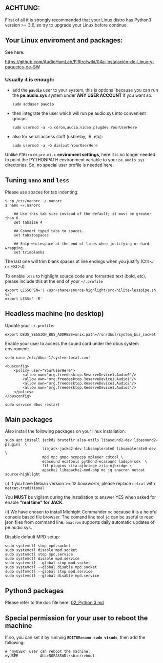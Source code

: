 ## ACHTUNG:

First of all it is strongly recommended that your Linux distro has Python3 version >= 3.6,
so try to upgrade your Linux before continue.

## Your Linux enviroment and packages:

See here: 

https://github.com/AudioHumLab/FIRtro/wiki/04a-Instalación-de-Linux-y-paquetes-de-SW

### Usually it is enough:

- add the **`paudio`** user to your system, this is optional because you can run the **pe.audio.sys** system under **ANY USER ACCOUNT** if you want so.

    `sudo adduser paudio`

- then integrate the user which will run pe.audio.sys into convenient groups:

    `sudo usermod -a -G cdrom,audio,video,plugdev YourUserHere`
    
- also for serial access stuff (usbrelay, IR, etc):

    `sudo usermod -a -G dialout YourUserHere`

Unlike `FIRtro` or `pre.di.c` **enviroment settings**, here it is no longer needed to point the PYTHONPATH environment variable to your `pe.audio.sys` directories. So, no special user profile is needed here.


## Tuning `nano` and `less`

Please use spaces for tab indenting:

    $ cp /etc/nanorc ~/.nanorc
    $ nano ~/.nanorc

        ## Use this tab size instead of the default; it must be greater than 0.
        set tabsize 4

        ## Convert typed tabs to spaces.
        set tabstospaces

        ## Snip whitespace at the end of lines when justifying or hard-wrapping.
        set trimblanks

The last one will trim blank spaces at line endings when you justify (Ctrl-J or ESC-J)

To enable `less` to highlight source code and formatted text (bold, etc), please include this at the end of your `~/.profile`

    export LESSOPEN='| /usr/share/source-highlight/src-hilite-lesspipe.sh %s'
    export LESS=' -R'


## Headless machine (no desktop)

Update your `~/.profile`:

    export DBUS_SESSION_BUS_ADDRESS=unix:path=/run/dbus/system_bus_socket


Enable your user to access the sound card under the dbus system enviroment:

```
sudo nano /etc/dbus-1/system-local.conf
```

```
<busconfig>
    <policy user="YourUserHere">
        <allow own="org.freedesktop.ReserveDevice1.Audio0"/>
        <allow own="org.freedesktop.ReserveDevice1.Audio1"/>
        <allow own="org.freedesktop.ReserveDevice1.Audio2"/>
        <allow own="org.freedesktop.ReserveDevice1.Audio3"/>
    </policy>
</busconfig>
```
    
```
sudo service dbus restart
```
    

## Main packages

Also install the following packages on your linux installation:

    sudo apt install jackd2 brutefir alsa-utils libasound2-dev libasound2-plugins  \
                     libjack-jackd2-dev libsamplerate0 libsamplerate0-dev  \
                     mpd mpc gmpc ncmpcpp mplayer cdtool \
                     ecasound ecatools python3-ecasound ladspa-sdk  \
                     fil-plugins zita-ajbridge zita-njbridge \
                     apache2 libapache2-mod-php mc jq anacron netcat source-highlight

(i) If you have Debian version >= 12 _bookworm_, please replace `netcat` with `netcat-traditional`

You **MUST** be vigilant during the installation to answer YES when asked for enable **"real time" for JACK**.

(i) We have chosen to install Midnight Commander `mc` because it is a helpful console based file browser. The comand line tool `jq` can be useful to read json files from command line. `anacron` supports daily automatic updates of pe.audio.sys.


Disable default MPD setup:

    sudo systemctl stop mpd.socket
    sudo systemctl disable mpd.socket
    sudo systemctl stop mpd.service
    sudo systemctl disable mpd.service
    sudo systemctl --global stop mpd.socket
    sudo systemctl --global disable mpd.socket
    sudo systemctl --global stop mpd.service
    sudo systemctl --global disable mpd.service


## Python3 packages

Please refer to the doc file here: [02_Python 3.md](./02_Python%203.md)


## Special permission for your user to reboot the machine

If so, you can set it by running **`EDITOR=nano sudo visudo`**, then add the following:

    # 'myUSER' user can reboot the machine:
    myUSER          ALL=NOPASSWD:/sbin/reboot

